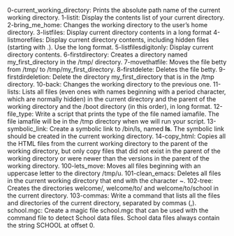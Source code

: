 0-current_working_directory: Prints the absolute path name of the current working directory.
1-listit: Display the contents list of your current directory.
2-bring_me_home: Changes the working directory to the user’s home directory.
3-listfiles: Display current directory contents in a long format
4-listmorefiles: Display current directory contents, including hidden files (starting with .). Use the long format.
5-listfilesdigitonly: Display current directory contents.
6-firstdirectory: Creates a directory named my_first_directory in the /tmp/ directory.
7-movethatfile: Moves the file betty from /tmp/ to /tmp/my_first_directory.
8-firstdelete: Deletes the file betty.
9-firstdirdeletion: Delete the directory my_first_directory that is in the /tmp directory.
10-back: Changes the working directory to the previous one.
11-lists: Lists all files (even ones with names beginning with a period character, which are normally hidden) in the current directory and the parent of the working directory and the /boot directory (in this order), in long format.
12-file_type: Write a script that prints the type of the file named iamafile. The file iamafile will be in the /tmp directory when we will run your script.
13-symbolic_link: Create a symbolic link to /bin/ls, named __ls__. The symbolic link should be created in the current working directory.
14-copy_html: Copies all the HTML files from the current working directory to the parent of the working directory, but only copy files that did not exist in the parent of the working directory or were newer than the versions in the parent of the working directory.
100-lets_move: Moves all files beginning with an uppercase letter to the directory /tmp/u.
101-clean_emacs: Deletes all files in the current working directory that end with the character ~.
102-tree: Creates the directories welcome/, welcome/to/ and welcome/to/school in the current directory.
103-commas: Write a command that lists all the files and directories of the current directory, separated by commas (,).
school.mgc: Create a magic file school.mgc that can be used with the command file to detect School data files. School data files always contain the string SCHOOL at offset 0.
